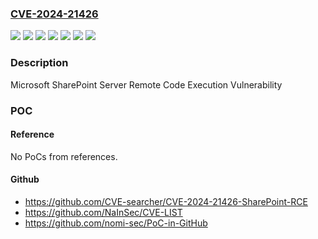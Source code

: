 ### [CVE-2024-21426](https://cve.mitre.org/cgi-bin/cvename.cgi?name=CVE-2024-21426)
![](https://img.shields.io/static/v1?label=Product&message=Microsoft%20SharePoint%20Enterprise%20Server%202016&color=blue)
![](https://img.shields.io/static/v1?label=Product&message=Microsoft%20SharePoint%20Server%202019&color=blue)
![](https://img.shields.io/static/v1?label=Product&message=Microsoft%20SharePoint%20Server%20Subscription%20Edition&color=blue)
![](https://img.shields.io/static/v1?label=Version&message=16.0.0%3C%2016.0.10408.20000%20&color=brighgreen)
![](https://img.shields.io/static/v1?label=Version&message=16.0.0%3C%2016.0.17328.20136%20&color=brighgreen)
![](https://img.shields.io/static/v1?label=Version&message=16.0.0%3C%2016.0.5439.1000%20&color=brighgreen)
![](https://img.shields.io/static/v1?label=Vulnerability&message=Remote%20Code%20Execution&color=brighgreen)

### Description

Microsoft SharePoint Server Remote Code Execution Vulnerability

### POC

#### Reference
No PoCs from references.

#### Github
- https://github.com/CVE-searcher/CVE-2024-21426-SharePoint-RCE
- https://github.com/NaInSec/CVE-LIST
- https://github.com/nomi-sec/PoC-in-GitHub

